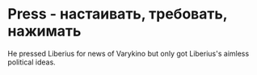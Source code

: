 # Press - настаивать, требовать, нажимать




He pressed Liberius for news of Varykino but only got Liberius's aimless political ideas.